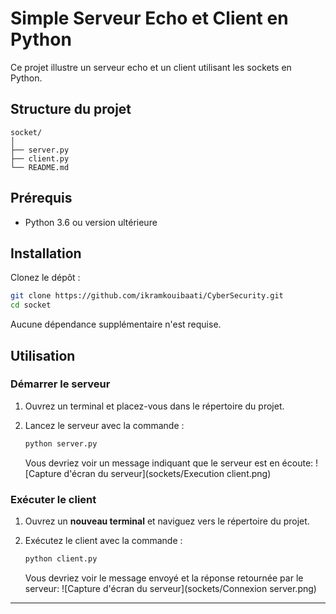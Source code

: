 # Simple Serveur Echo et Client en Python

Ce projet illustre un serveur echo et un client utilisant les sockets en Python.

## Structure du projet

```
socket/
│
├── server.py
├── client.py
└── README.md
```

## Prérequis

- Python 3.6 ou version ultérieure

## Installation

Clonez le dépôt :

```sh
git clone https://github.com/ikramkouibaati/CyberSecurity.git
cd socket
```

Aucune dépendance supplémentaire n'est requise.

## Utilisation

### Démarrer le serveur
1. Ouvrez un terminal et placez-vous dans le répertoire du projet.
2. Lancez le serveur avec la commande :

   ```sh
   python server.py
   ```

   Vous devriez voir un message indiquant que le serveur est en écoute:
   ![Capture d'écran du serveur](sockets/Execution client.png)


### Exécuter le client
1. Ouvrez un **nouveau terminal** et naviguez vers le répertoire du projet.
2. Exécutez le client avec la commande :

   ```sh
   python client.py
   ```

   Vous devriez voir le message envoyé et la réponse retournée par le serveur:
   ![Capture d'écran du serveur](sockets/Connexion server.png)

---




